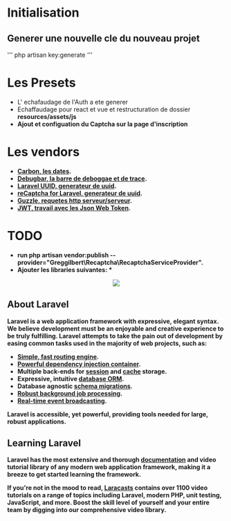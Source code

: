 # Initialisation

## Generer une nouvelle cle du nouveau projet

'''
php artisan key:generate
'''


# Les Presets

* L' echafaudage de l'Auth a ete generer
* Echaffaudage pour react et vue et restructuration de dossier <b>resources/assets/js<b>
* Ajout et configuation du Captcha sur la page d'inscription


# Les vendors

- [Carbon, les dates](https://github.com/briannesbitt/Carbon).
- [Debugbar, la barre de deboggae et de trace](https://github.com/barryvdh/laravel-debugbar).
- [Laravel UUID, generateur de uuid](https://github.com/webpatser/laravel-uuid).
- [reCaptcha for Laravel, generateur de uuid](https://github.com/greggilbert/recaptcha).
- [Guzzle, requetes http serveur/serveur](https://github.com/guzzle/guzzle).
- [JWT, travail avec les Json Web Token](https://github.com/lcobucci/jwt).

# TODO

- run php artisan vendor:publish --provider="Greggilbert\Recaptcha\RecaptchaServiceProvider".
- Ajouter les libraries suivantes:
	*	



<p align="center"><img src="https://laravel.com/assets/img/components/logo-laravel.svg"></p>

## About Laravel

Laravel is a web application framework with expressive, elegant syntax. We believe development must be an enjoyable and creative experience to be truly fulfilling. Laravel attempts to take the pain out of development by easing common tasks used in the majority of web projects, such as:

- [Simple, fast routing engine](https://laravel.com/docs/routing).
- [Powerful dependency injection container](https://laravel.com/docs/container).
- Multiple back-ends for [session](https://laravel.com/docs/session) and [cache](https://laravel.com/docs/cache) storage.
- Expressive, intuitive [database ORM](https://laravel.com/docs/eloquent).
- Database agnostic [schema migrations](https://laravel.com/docs/migrations).
- [Robust background job processing](https://laravel.com/docs/queues).
- [Real-time event broadcasting](https://laravel.com/docs/broadcasting).

Laravel is accessible, yet powerful, providing tools needed for large, robust applications.

## Learning Laravel

Laravel has the most extensive and thorough [documentation](https://laravel.com/docs) and video tutorial library of any modern web application framework, making it a breeze to get started learning the framework.

If you're not in the mood to read, [Laracasts](https://laracasts.com) contains over 1100 video tutorials on a range of topics including Laravel, modern PHP, unit testing, JavaScript, and more. Boost the skill level of yourself and your entire team by digging into our comprehensive video library.